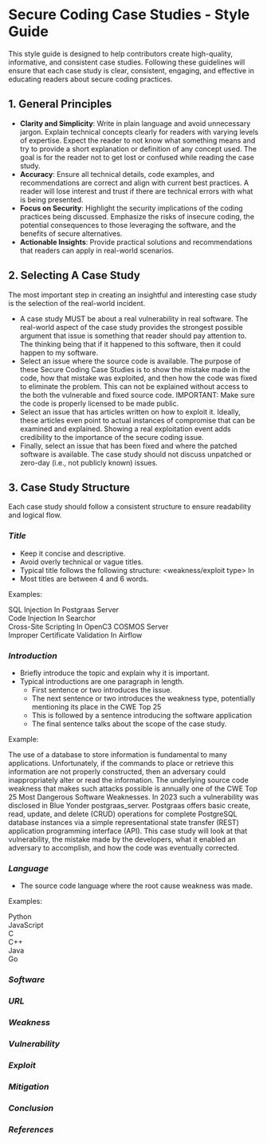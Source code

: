 # Secure Coding Case Studies - Style Guide

This style guide is designed to help contributors create high-quality, informative, and consistent case studies. Following these guidelines will ensure that each case study is clear, consistent, engaging, and effective in educating readers about secure coding practices.

## 1. General Principles

- **Clarity and Simplicity**: Write in plain language and avoid unnecessary jargon. Explain technical concepts clearly for readers with varying levels of expertise. Expect the reader to not know what something means and try to provide a short explanation or definition of any concept used. The goal is for the reader not to get lost or confused while reading the case study.
- **Accuracy**: Ensure all technical details, code examples, and recommendations are correct and align with current best practices. A reader will lose interest and trust if there are technical errors with what is being presented.
- **Focus on Security**: Highlight the security implications of the coding practices being discussed. Emphasize the risks of insecure coding, the potential consequences to those leveraging the software, and the benefits of secure alternatives.
- **Actionable Insights**: Provide practical solutions and recommendations that readers can apply in real-world scenarios.

## 2. Selecting A Case Study

The most important step in creating an insightful and interesting case study is the selection of the real-world incident.

- A case study MUST be about a real vulnerability in real software. The real-world aspect of the case study provides the strongest possible argument that issue is something that reader should pay attention to. The thinking being that if it happened to this software, then it could happen to my software.
- Select an issue where the source code is available. The purpose of these Secure Coding Case Studies is to show the mistake made in the code, how that mistake was exploited, and then how the code was fixed to eliminate the problem. This can not be explained without access to the both the vulnerable and fixed source code. IMPORTANT: Make sure the code is properly licensed to be made public.
- Select an issue that has articles written on how to exploit it. Ideally, these articles even point to actual instances of compromise that can be examined and explained. Showing a real exploitation event adds credibility to the importance of the secure coding issue.
- Finally, select an issue that has been fixed and where the patched software is available. The case study should not discuss unpatched or zero-day (i.e., not publicly known) issues.

## 3. Case Study Structure

Each case study should follow a consistent structure to ensure readability and logical flow.

### _Title_

- Keep it concise and descriptive.
- Avoid overly technical or vague titles.
- Typical title follows the following structure: <weakness/exploit type> In <software name>
- Most titles are between 4 and 6 words.

Examples:

SQL Injection In Postgraas Server\
Code Injection In Searchor\
Cross-Site Scripting In OpenC3 COSMOS Server\
Improper Certificate Validation In Airflow

### _Introduction_

- Briefly introduce the topic and explain why it is important.
- Typical introductions are one paragraph in length.
  - First sentence or two introduces the issue.
  - The next sentence or two introduces the weakness type, potentially mentioning its place in the CWE Top 25
  - This is followed by a sentence introducing the software application
  - The final sentence talks about the scope of the case study.

Example:

The use of a database to store information is fundamental to many applications. Unfortunately, if the commands to place or retrieve this information are not properly constructed, then an adversary could inappropriately alter or read the information. The underlying source code weakness that makes such attacks possible is annually one of the CWE Top 25 Most Dangerous Software Weaknesses. In 2023 such a vulnerability was disclosed in Blue Yonder postgraas_server. Postgraas offers basic create, read, update, and delete (CRUD) operations for complete PostgreSQL database instances via a simple representational state transfer (REST) application programming interface (API). This case study will look at that vulnerability, the mistake made by the developers, what it enabled an adversary to accomplish, and how the code was eventually corrected.

### _Language_

- The source code language where the root cause weakness was made.

Examples:

Python\
JavaScript\
C\
C++\
Java\
Go

### _Software_

### _URL_

### _Weakness_

### _Vulnerability_

### _Exploit_

### _Mitigation_

### _Conclusion_

### _References_

